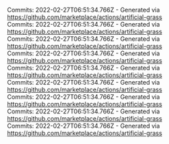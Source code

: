 Commits: 2022-02-27T06:51:34.766Z - Generated via https://github.com/marketplace/actions/artificial-grass
<br>
Commits: 2022-02-27T06:51:34.766Z - Generated via https://github.com/marketplace/actions/artificial-grass
<br>
Commits: 2022-02-27T06:51:34.766Z - Generated via https://github.com/marketplace/actions/artificial-grass
<br>
Commits: 2022-02-27T06:51:34.766Z - Generated via https://github.com/marketplace/actions/artificial-grass
<br>
Commits: 2022-02-27T06:51:34.766Z - Generated via https://github.com/marketplace/actions/artificial-grass
<br>
Commits: 2022-02-27T06:51:34.766Z - Generated via https://github.com/marketplace/actions/artificial-grass
<br>
Commits: 2022-02-27T06:51:34.766Z - Generated via https://github.com/marketplace/actions/artificial-grass
<br>
Commits: 2022-02-27T06:51:34.766Z - Generated via https://github.com/marketplace/actions/artificial-grass
<br>
Commits: 2022-02-27T06:51:34.766Z - Generated via https://github.com/marketplace/actions/artificial-grass
<br>
